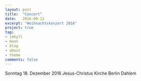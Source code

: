 ```yaml
---
layout: post
title:  "Concert"
date:   2016-09-11
excerpt: "Weihnachtskonzert 2016"
project: true
tag:
- jekyll 
- moon
- blog
- about
- theme
comments: false
---
```


Sonntag 18. Dezember 2016
Jesus-Christus Kirche Berlin Dahlem
